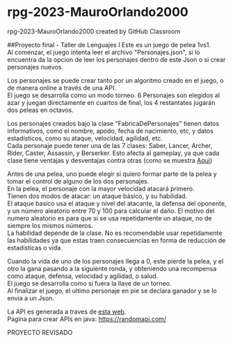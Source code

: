 # rpg-2023-MauroOrlando2000
rpg-2023-MauroOrlando2000 created by GitHub Classroom

##Proyecto final - Taller de Lenguajes I
Este es un juego de pelea 1vs1.  
Al comenzar, el juego intenta leer el archivo "Personajes.json", si lo encuentra da la opcion de leer los personajes dentro de este Json o si crear personajes nuevos.  


Los personajes se puede crear tanto por un algoritmo creado en el juego, o de manera online a través de una API.  
El juego se desarrolla como un modo torneo. 6 Personajes son elegidos al azar y juegan directamente en cuartos de final, los 4 restantates jugarán dos peleas en octavos.  


Los personajes creados bajo la clase "FabricaDePersonajes" tienen datos informativos, como el nombre, apodo, fecha de nacimiento, etc, y datos estadísticos, como su ataque, velocidad, agilidad, etc.  
Cada personaje puede tener una de las 7 clases: Saber, Lancer, Archer, Rider, Caster, Assassin, y Berserker. Esto afecta al gameplay, ya que cada clase tiene ventajas y desventajas contra otras (como se muestra [Aqui](https://th.bing.com/th/id/OIP.G8DRoO_vILJ27liKWMSFvwHaES?pid=ImgDet&rs=1]))  


Antes de una pelea, uno puede elegir si quiero formar parte de la pelea y tomar el control de alguno de los dos personajes.  
En la pelea, el personaje con la mayor velocidad atacará primero.  
Tienen dos modos de atacar: un ataque básico, y su habilidad.  
El ataque basico usa el ataque y nivel del atacante, la defensa del oponente, y un número aleatorio entre 70 y 100 para calcular el daño. El motivo del numero aleatorio es para que si se usa repetidamente un ataque, no de siempre los mismos números.  
La habilidad depende de la clase. No es recomendable usar repetidamente las habilidades ya que estas traen consecuencias en forma de reducción de estadisticas o vida.  


Cuando la vida de uno de los personajes llega a 0, este pierde la pelea, y el otro la gana pasando a la siguiente ronda, y obteniendo una recompensa como ataque, defensa, velocidad y agilidad, o salud.  
El juego se desarrolla como si fuera la llave de un torneo.  
Al finalizar el juego, el ultimo personaje en pie se declara ganador y se lo envia a un Json.

La API es generada a traves de [esta web](https://randomapi.com/api/e9a3b0d847609bbda960c8a85c1fd3c7).  
Pagina para crear APIs en java: https://randomapi.com/

PROYECTO REVISADO
